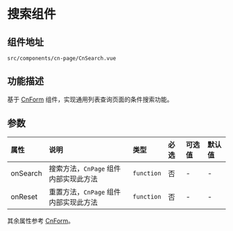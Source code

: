 # 搜索组件

## 组件地址

`src/components/cn-page/CnSearch.vue`

## 功能描述

基于 [CnForm](./cn-form.md) 组件，实现通用列表查询页面的条件搜索功能。

## 参数

|属性|说明|类型|必选|可选值|默认值
|:--|:--|:--|:--|:--|:--
|onSearch|搜索方法，`CnPage` 组件内部实现此方法|`function`|否|-|-
|onReset|重置方法，`CnPage` 组件内部实现此方法|`function`|否|-|-

其余属性参考 [CnForm](./cn-form.md)。
